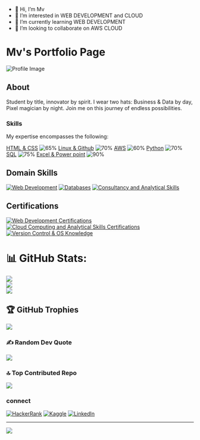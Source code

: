 - 👋 Hi, I’m Mv
- 👀 I’m interested in  WEB DEVELOPMENT and CLOUD
- 🌱 I’m currently learning WEB DEVELOPMENT
- 💞️ I’m looking to collaborate on AWS CLOUD




# Mv's Portfolio Page

![Profile Image](assets/img/profile-img.jpg)

## About
Student by title, innovator by spirit. I wear two hats: Business & Data by day, Pixel magician by night. Join me on this journey of endless possibilities.


### Skills

My expertise encompasses the following:

[HTML & CSS]() ![65%](https://img.shields.io/badge/HTML%20&%20CSS-65%25-blue)
[Linux & Github]() ![70%](https://img.shields.io/badge/Linux%20&%20Github-70%25-green)
[AWS]() ![60%](https://img.shields.io/badge/AWS-60%25-yellow)
[Python]() ![70%](https://img.shields.io/badge/Python-70%25-orange)
[SQL]() ![75%](https://img.shields.io/badge/SQL-75%25-red)
[Excel & Power point]() ![90%](https://img.shields.io/badge/Excel%20&%20Power%20BI-90%25-brightgreen)


## Domain Skills

[![Web Development](https://img.shields.io/badge/Web%20Development-HTML%2C%20CSS%2C%20Python-blue)](#)
[![Databases](https://img.shields.io/badge/Databases-SQL-orange)](#)
[![Consultancy and Analytical Skills](https://img.shields.io/badge/Consultancy%20and%20Analytical%20Skills-green)](#)

## Certifications

[![Web Development Certifications](https://img.shields.io/badge/Web%20Development%20Certifications-HTML%2C%20CSS%2C%20Python-blue)](#)
[![Cloud Computing and Analytical Skills Certifications](https://img.shields.io/badge/Cloud%20Computing%20and%20Analytical%20Skills%20Certifications-Azure%20900%2C%20Power%20BI%20Data%20Analyst%20Associate-yellow)](#)
[![Version Control & OS Knowledge](https://img.shields.io/badge/Version%20Control%20%26%20OS%20Knowledge-Github%2C%20Linux-brightgreen)](#)


# 📊 GitHub Stats:
![](https://github-readme-stats.vercel.app/api?username=muthuvelsanthakumar&theme=dark&hide_border=true&include_all_commits=true&count_private=false)<br/>
![](https://github-readme-streak-stats.herokuapp.com/?user=muthuvelsanthakumar&theme=dark&hide_border=true)<br/>
![](https://github-readme-stats.vercel.app/api/top-langs/?username=muthuvelsanthakumar&theme=dark&hide_border=true&include_all_commits=true&count_private=false&layout=compact)


## 🏆 GitHub Trophies
![](https://github-profile-trophy.vercel.app/?username=muthuvelsanthakumar&theme=radical&no-frame=false&no-bg=false&margin-w=4)

### ✍️ Random Dev Quote
![](https://quotes-github-readme.vercel.app/api?type=horizontal&theme=radical)
### 🔝 Top Contributed Repo
![](https://github-contributor-stats.vercel.app/api?username=muthuvelsanthakumar&limit=5&theme=dark&combine_all_yearly_contributions=true)

### connect
[![HackerRank](https://img.shields.io/badge/HackerRank-Profile-blue?style=flat-square&logo=hackerrank)](https://www.hackerrank.com/profile/muthuvelsanthak1)
[![Kaggle](https://img.shields.io/badge/Kaggle-Profile-blue?style=flat-square&logo=kaggle)](https://www.kaggle.com/muthuvelmv2004)
[![LinkedIn](https://img.shields.io/badge/LinkedIn-Profile-blue?style=flat-square&logo=linkedin)](https://www.linkedin.com/in/muthuvel-santhakumar103/)



---
[![](https://visitcount.itsvg.in/api?id=muthuvelsanthakumar&icon=0&color=0)](https://visitcount.itsvg.in)


<!-- Proudly created with GPRM ( https://gprm.itsvg.in ) -->
